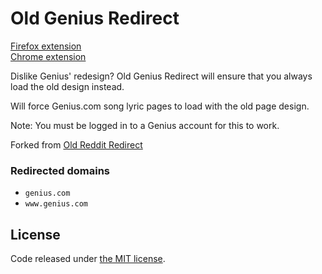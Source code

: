 # Old Genius Redirect

[Firefox extension](https://addons.mozilla.org/en-US/firefox/addon/old-genius-redirect/)  
[Chrome extension](https://github.com/lozog/old-genius-redirect/releases/tag/1.0.0)

Dislike Genius' redesign? Old Genius Redirect will ensure that you always load the old design instead.

Will force Genius.com song lyric pages to load with the old page design.  

Note: You must be logged in to a Genius account for this to work.

Forked from [Old Reddit Redirect](https://github.com/tom-james-watson/old-reddit-redirect)

### Redirected domains

- `genius.com`
- `www.genius.com`

## License

Code released under [the MIT license](LICENSE.txt).
